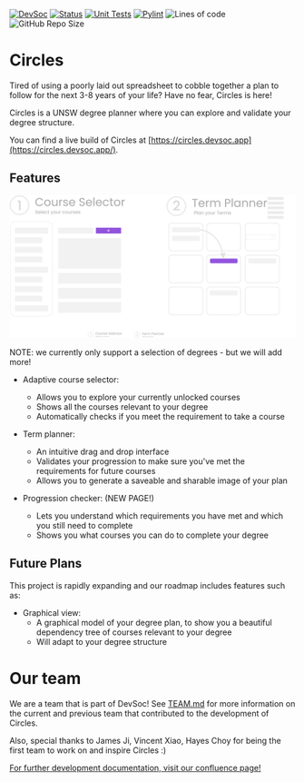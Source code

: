 [![DevSoc](https://img.shields.io/badge/Devsoc-dark?color=3c424b)](https://devsoc.app/)
[![Status](https://img.shields.io/website?url=https%3A%2F%2Fcircles.devsoc.app%2F&up_message=online&label=status)](https://circles.devsoc.app/)
[![Unit Tests](https://github.com/devsoc-unsw/Circles/actions/workflows/ci.yml/badge.svg)](https://github.com/devsoc-unsw/Circles/actions/workflows/ci.yml)
[![Pylint](https://github.com/devsoc-unsw/Circles/actions/workflows/pylinter.yml/badge.svg)](https://github.com/devsoc-unsw/Circles/actions/workflows/pylinter.yml)
![Lines of code](https://img.shields.io/tokei/lines/github/devsoc-unsw/Circles)
![GitHub Repo Size](https://img.shields.io/github/repo-size/devsoc-unsw/Circles)

# Circles

Tired of using a poorly laid out spreadsheet to cobble together a plan to follow for the next 3-8 years of your life? Have no fear, Circles is here!

Circles is a UNSW degree planner where you can explore and validate your degree structure.

You can find a live build of Circles at [https://circles.devsoc.app](https://circles.devsoc.app/).

## Features

![Features Help Image](./frontend/src/assets/infographic.png)

NOTE: we currently only support a selection of degrees - but we will add more!

- Adaptive course selector:
  - Allows you to explore your currently unlocked courses
  - Shows all the courses relevant to your degree
  - Automatically checks if you meet the requirement to take a course

- Term planner:
  - An intuitive drag and drop interface
  - Validates your progression to make sure you've met the requirements for future courses
  - Allows you to generate a saveable and sharable image of your plan

- Progression checker: (NEW PAGE!)
  - Lets you understand which requirements you have met and which you still need to complete
  - Shows you what courses you can do to complete your degree

## Future Plans

This project is rapidly expanding and our roadmap includes features such as:

- Graphical view:
  - A graphical model of your degree plan, to show you a beautiful dependency tree of courses relevant to your degree
  - Will adapt to your degree structure

# Our team

We are a team that is part of DevSoc! See [TEAM.md](./TEAM.md) for more information on the current and previous team that contributed to the development of Circles.

Also, special thanks to James Ji, Vincent Xiao, Hayes Choy for being the first team to work on and inspire Circles :)

[For further development documentation, visit our confluence page!](https://devsoc.atlassian.net/wiki/spaces/C/pages/756966/About+Circles)
